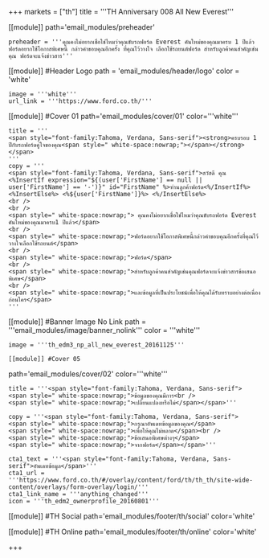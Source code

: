 +++
markets = ["th"]
title = '''TH Anniversary 008 All New Everest'''

[[module]]
path='email_modules/preheader'

	preheader = '''คุณคงไม่อยากเชื่อใช่ไหมว่าคุณขับรถฟอร์ด Everest คันใหม่ของคุณมาครบ 1 ปีแล้ว ฟอร์ดอยากใช้โอกาสพิเศษนี้ กล่าวคำขอบคุณอีกครั้ง ที่คุณไว้วางใจ เลือกใช้รถยนต์ฟอร์ด สำหรับลูกค้าคนสำคัญเช่นคุณ ฟอร์ดจะแจ้งข่าวสาร'''

[[module]] #Header Logo
path = 'email_modules/header/logo'
color = 'white'

	image = '''white'''
	url_link = '''https://www.ford.co.th/'''

[[module]] #Cover 01
path='email_modules/cover/01'
color='''white'''
 
	title = '''
    <span style="font-family:Tahoma, Verdana, Sans-serif"><strong>ครบรอบ 1 ปีกับรถฟอร์ดคู่ใจของคุณ<span style=" white-space:nowrap;"></span></strong></span>
    '''
    copy = '''
    <span style="font-family:Tahoma, Verdana, Sans-serif">สวัสดี คุณ <%InsertIf expression="${(user['FirstName'] == null || user['FirstName'] == '-')}" id="FirstName" %>ท่านลูกค้าฟอร์ด<%/InsertIf%> <%InsertElse%> <%${user['FirstName']}%> <%/InsertElse%>
    <br />
    <br />
    <span style=" white-space:nowrap;"> คุณคงไม่อยากเชื่อใช่ไหมว่าคุณขับรถฟอร์ด Everest คันใหม่ของคุณมาครบ1 ปีแล้ว</span>
    <br />
    <span style=" white-space:nowrap;">ฟอร์ดอยากใช้โอกาสพิเศษนี้กล่าวคำขอบคุณอีกครั้งที่คุณไว้วางใจเลือกใช้รถยนต์</span>
    <br />
    <span style=" white-space:nowrap;">ฟอร์ด</span>
    <br />
    <span style=" white-space:nowrap;">สำหรับลูกค้าคนสำคัญเช่นคุณฟอร์ดจะแจ้งข่าวสารข้อเสนอพิเศษ</span>
    <br />
    <span style=" white-space:nowrap;">และข้อมูลที่เป็นประโยชน์เพื่อให้คุณได้รับทราบอย่างต่อเนื่องก่อนใคร</span>
    '''

[[module]] #Banner Image No Link
path = '''email_modules/image/banner_nolink'''
color = '''white'''

	image = '''th_edm3_np_all_new_everest_20161125'''

	[[module]] #Cover 05
path='email_modules/cover/02'
color='''white'''

	title = '''<span style="font-family:Tahoma, Verdana, Sans-serif">
	<span style=" white-space:nowrap;">ข้อมูลของคุณมีการ<br />
	<span style=" white-space:nowrap;">เปลี่ยนแปลงหรือไม่</span></span>'''

	copy = '''<span style="font-family:Tahoma, Verdana, Sans-serif">
	<span style=" white-space:nowrap;">กรุณาอัพเดทข้อมูลของคุณ</span>
	<span style=" white-space:nowrap;">เพื่อให้คุณไม่พลาด</span><br />
	<span style=" white-space:nowrap;">ข้อเสนอพิเศษต่างๆ</span>
	<span style=" white-space:nowrap;">จากฟอร์ด</span></span>'''

	cta1_text = '''<span style="font-family:Tahoma, Verdana, Sans-serif">อัพเดทข้อมูล</span>'''
	cta1_url = '''https://www.ford.co.th/#/overlay/content/ford/th/th_th/site-wide-content/overlays/form-overlay/login/'''
	cta1_link_name = '''anything_changed'''
	icon = '''th_edm2_ownerprofile_20160801'''


[[module]] #TH Social
path='email_modules/footer/th/social'
color='white'

[[module]] #TH Online
path='email_modules/footer/th/online'
color='white'

+++